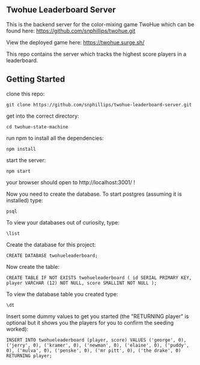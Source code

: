 ## Twohue Leaderboard Server

This is the backend server for the color-mixing game TwoHue which can be found here: https://github.com/snphillips/twohue.git

View the deployed game here: https://twohue.surge.sh/

This repo contains the server which tracks the highest score players in a leaderboard.

## Getting Started

clone this repo:

`git clone https://github.com/snphillips/twohue-leaderboard-server.git`

get into the correct directory:

`cd twohue-state-machine`

run npm to install all the dependencies:

`npm install`

start the server:

`npm start`

your browser should open to http://localhost:3001/ !

Now you need to create the database. To start postgres (assuming it is installed) type: 

`psql`

To view your databases out of curiosity, type: 

`\list`

Create the database for this project:

`CREATE DATABASE twohueleaderboard;`

Now create the table:

`CREATE TABLE IF NOT EXISTS twohueleaderboard (
  id SERIAL PRIMARY KEY,
	player VARCHAR (12) NOT NULL,
	score SMALLINT NOT NULL
	);`

To view the database table you created type:

`\dt`

Insert some dummy values to get you started (the "RETURNING player" is optional but it shows you the players for you to confirm the seeding worked):

`INSERT INTO twohueleaderboard (player, score)
VALUES ('george', 0), ('jerry', 0), ('kramer', 0), ('newman', 0), ('elaine', 0), ('puddy', 0), ('mulva', 0), ('penske', 0), ('mr pitt', 0), ('the drake', 0)
RETURNING player;`
